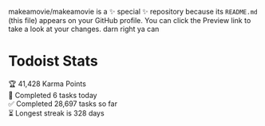 makeamovie/makeamovie is a ✨ special ✨ repository because its `README.md` (this file) appears on your GitHub profile.
You can click the Preview link to take a look at your changes. darn right ya can

# Todoist Stats

<!-- TODO-IST:START -->
🏆  41,428 Karma Points           
🌸  Completed 6 tasks today           
✅  Completed 28,697 tasks so far           
⏳  Longest streak is 328 days
<!-- TODO-IST:END -->
